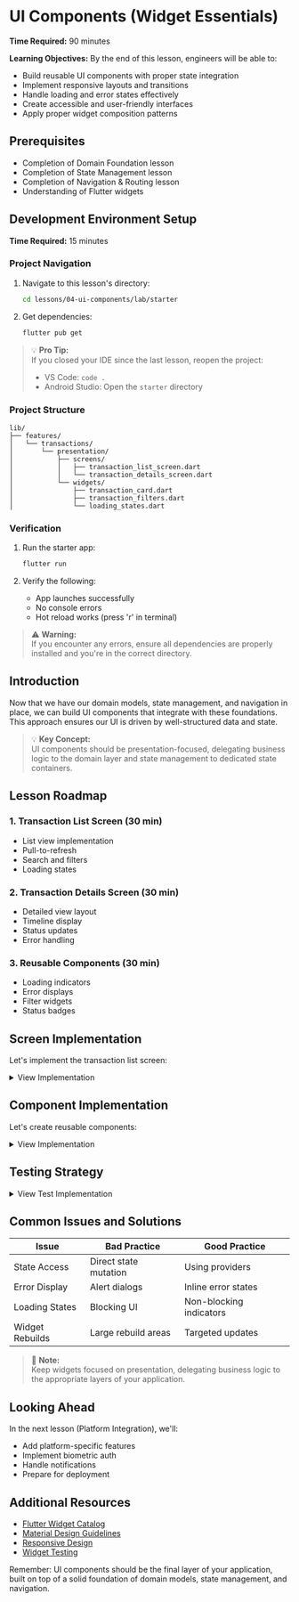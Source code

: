 # UI Components (Widget Essentials)

**Time Required:** 90 minutes

**Learning Objectives:** By the end of this lesson, engineers will be able to:
- Build reusable UI components with proper state integration
- Implement responsive layouts and transitions
- Handle loading and error states effectively
- Create accessible and user-friendly interfaces
- Apply proper widget composition patterns


## Prerequisites
- Completion of Domain Foundation lesson
- Completion of State Management lesson
- Completion of Navigation & Routing lesson
- Understanding of Flutter widgets


## Development Environment Setup
**Time Required:** 15 minutes

### Project Navigation
1. Navigate to this lesson's directory:
   ```bash
   cd lessons/04-ui-components/lab/starter
   ```

2. Get dependencies:
   ```bash
   flutter pub get
   ```

> 💡 **Pro Tip:**  
> If you closed your IDE since the last lesson, reopen the project:
> - VS Code: `code .`
> - Android Studio: Open the `starter` directory

### Project Structure
```
lib/
├── features/
│   └── transactions/
│       └── presentation/
│           ├── screens/
│           │   ├── transaction_list_screen.dart
│           │   └── transaction_details_screen.dart
│           └── widgets/
│               ├── transaction_card.dart
│               ├── transaction_filters.dart
│               └── loading_states.dart
```

### Verification
1. Run the starter app:
   ```bash
   flutter run
   ```

2. Verify the following:
   - App launches successfully
   - No console errors
   - Hot reload works (press 'r' in terminal)

> ⚠️ **Warning:**  
> If you encounter any errors, ensure all dependencies are properly installed and you're in the correct directory.


## Introduction
Now that we have our domain models, state management, and navigation in place, we can build UI components that integrate with these foundations. This approach ensures our UI is driven by well-structured data and state.

> 💡 **Key Concept:**  
> UI components should be presentation-focused, delegating business logic to the domain layer and state management to dedicated state containers.


## Lesson Roadmap

### 1. Transaction List Screen (30 min)
- List view implementation
- Pull-to-refresh
- Search and filters
- Loading states

### 2. Transaction Details Screen (30 min)
- Detailed view layout
- Timeline display
- Status updates
- Error handling

### 3. Reusable Components (30 min)
- Loading indicators
- Error displays
- Filter widgets
- Status badges


## Screen Implementation

Let's implement the transaction list screen:

<details>
<summary>View Implementation</summary>

```dart
// lib/features/transactions/presentation/screens/transaction_list_screen.dart

class TransactionListScreen extends ConsumerWidget {
    const TransactionListScreen({super.key});
    
    @override
    Widget build(BuildContext context, WidgetRef ref) {
        final state = ref.watch(transactionProvider);
        final filters = ref.watch(filterProvider);
        
        return Scaffold(
            appBar: AppBar(
                title: const Text('Transactions'),
                actions: [
                    IconButton(
                        icon: const Icon(Icons.filter_list),
                        onPressed: () => _showFilters(context, ref),
                    ),
                ],
            ),
            body: Column(
                children: [
                    TransactionSearchBar(
                        query: filters.searchQuery,
                        onChanged: (query) => ref.read(filterProvider)
                            .setSearchQuery(query),
                    ),
                    if (filters.hasActiveFilters)
                        FilterChips(
                            filters: filters,
                            onClear: () => ref.read(filterProvider)
                                .clearFilters(),
                        ),
                    Expanded(
                        child: _buildTransactionList(state),
                    ),
                ],
            ),
        );
    }
    
    Widget _buildTransactionList(TransactionState state) {
        if (state.loading) {
            return const LoadingIndicator();
        }
        
        if (state.error != null) {
            return ErrorDisplay(
                error: state.error!,
                onRetry: () => state.refreshTransactions(),
            );
        }
        
        if (state.transactions.isEmpty) {
            return const EmptyState(
                message: 'No transactions found',
            );
        }
        
        return RefreshIndicator(
            onRefresh: () => state.refreshTransactions(),
            child: ListView.builder(
                itemCount: state.transactions.length,
                itemBuilder: (context, index) {
                    final transaction = state.transactions[index];
                    return TransactionCard(
                        transaction: transaction,
                        onTap: () => context.go(
                            Routes.transactionDetails(transaction.id),
                        ),
                    );
                },
            ),
        );
    }
}
```

**Verification Steps:**
1. Test pull-to-refresh
2. Verify filter functionality
3. Check loading states
4. Test error handling
</details>


## Component Implementation

Let's create reusable components:

<details>
<summary>View Implementation</summary>

```dart
// lib/features/transactions/presentation/widgets/loading_states.dart

class LoadingIndicator extends StatelessWidget {
    const LoadingIndicator({super.key});
    
    @override
    Widget build(BuildContext context) {
        return const Center(
            child: Column(
                mainAxisAlignment: MainAxisAlignment.center,
                children: [
                    CircularProgressIndicator(),
                    SizedBox(height: 16),
                    Text('Loading transactions...'),
                ],
            ),
        );
    }
}

class ErrorDisplay extends StatelessWidget {
    final String error;
    final VoidCallback onRetry;
    
    const ErrorDisplay({
        required this.error,
        required this.onRetry,
        super.key,
    });
    
    @override
    Widget build(BuildContext context) {
        return Center(
            child: Column(
                mainAxisAlignment: MainAxisAlignment.center,
                children: [
                    Icon(
                        Icons.error_outline,
                        color: Theme.of(context).colorScheme.error,
                        size: 48,
                    ),
                    const SizedBox(height: 16),
                    Text(
                        error,
                        textAlign: TextAlign.center,
                        style: Theme.of(context).textTheme.bodyLarge,
                    ),
                    const SizedBox(height: 16),
                    ElevatedButton(
                        onPressed: onRetry,
                        child: const Text('Retry'),
                    ),
                ],
            ),
        );
    }
}
```

**Verification Steps:**
1. Test loading animation
2. Verify error display
3. Check retry functionality
4. Test responsive layout
</details>


## Testing Strategy

<details>
<summary>View Test Implementation</summary>

```dart
// test/features/transactions/presentation/screens/transaction_list_screen_test.dart

void main() {
    group('TransactionListScreen', () {
        late MockTransactionState state;
        late MockFilterState filters;
        
        setUp(() {
            state = MockTransactionState();
            filters = MockFilterState();
            
            when(() => state.loading).thenReturn(false);
            when(() => state.error).thenReturn(null);
            when(() => state.transactions).thenReturn([]);
        });
        
        testWidgets('shows loading indicator', (tester) async {
            when(() => state.loading).thenReturn(true);
            
            await tester.pumpWidget(
                ProviderScope(
                    overrides: [
                        transactionProvider.overrideWithValue(state),
                        filterProvider.overrideWithValue(filters),
                    ],
                    child: const MaterialApp(
                        home: TransactionListScreen(),
                    ),
                ),
            );
            
            expect(find.byType(LoadingIndicator), findsOneWidget);
            expect(find.byType(ListView), findsNothing);
        });
        
        testWidgets('shows error display', (tester) async {
            when(() => state.error).thenReturn('Test error');
            
            await tester.pumpWidget(/* ... */);
            
            expect(find.byType(ErrorDisplay), findsOneWidget);
            expect(find.text('Test error'), findsOneWidget);
            
            await tester.tap(find.text('Retry'));
            verify(() => state.refreshTransactions()).called(1);
        });
    });
}
```
</details>


## Common Issues and Solutions

| Issue | Bad Practice | Good Practice |
|-------|-------------|---------------|
| State Access | Direct state mutation | Using providers |
| Error Display | Alert dialogs | Inline error states |
| Loading States | Blocking UI | Non-blocking indicators |
| Widget Rebuilds | Large rebuild areas | Targeted updates |

> 📝 **Note:**  
> Keep widgets focused on presentation, delegating business logic to the appropriate layers of your application.


## Looking Ahead

In the next lesson (Platform Integration), we'll:
- Add platform-specific features
- Implement biometric auth
- Handle notifications
- Prepare for deployment


## Additional Resources

- [Flutter Widget Catalog](https://flutter.dev/docs/development/ui/widgets)
- [Material Design Guidelines](https://material.io/design)
- [Responsive Design](https://flutter.dev/docs/development/ui/layout/responsive)
- [Widget Testing](https://flutter.dev/docs/cookbook/testing/widget/introduction)

Remember: UI components should be the final layer of your application, built on top of a solid foundation of domain models, state management, and navigation.

